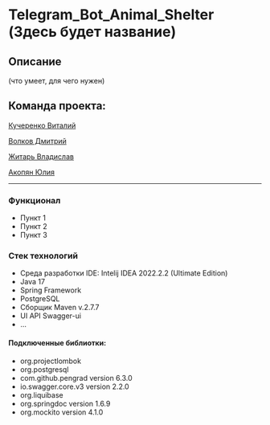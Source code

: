 # Telegram_Bot_Animal_Shelter (Здесь будет название)

## Описание 

(что умеет, для чего нужен)

## Команда проекта:
 [Кучеренко Виталий](https://github.com/Ta1ik/)
 
 [Волков Дмитрий]()
 
 [Житарь Владислав]()
 
 [Акопян Юлия]()
 
 ---


### Функционал
* Пункт 1
* Пункт 2
* Пункт 3


### Стек технологий
* Среда разработки IDE: Intelij IDEA 2022.2.2 (Ultimate Edition)
* Java 17
* Spring Framework 
* PostgreSQL
* Сборщик Maven v.2.7.7
* UI API Swagger-ui
* ...

#### Подключенные библиотки:
+ org.projectlombok
+ org.postgresql
+ com.github.pengrad version 6.3.0
+ io.swagger.core.v3 version 2.2.0
+ org.liquibase
+ org.springdoc version 1.6.9
+ org.mockito version 4.1.0

## 

